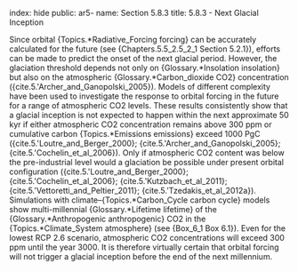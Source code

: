 index: hide
public: ar5-
name: Section 5.8.3
title: 5.8.3 - Next Glacial Inception

Since orbital {Topics.*Radiative_Forcing forcing} can be accurately calculated for the future (see {Chapters.5.5_2.5_2_1 Section 5.2.1}), efforts can be made to predict the onset of the next glacial period. However, the glaciation threshold depends not only on {Glossary.*Insolation insolation} but also on the atmospheric {Glossary.*Carbon_dioxide CO2} concentration ({cite.5.'Archer_and_Ganopolski_2005}). Models of different complexity have been used to investigate the response to orbital forcing in the future for a range of atmospheric CO2 levels. These results consistently show that a glacial inception is not expected to happen within the next approximate 50 kyr if either atmospheric CO2 concentration remains above 300 ppm or cumulative carbon {Topics.*Emissions emissions} exceed 1000 PgC ({cite.5.'Loutre_and_Berger_2000}; {cite.5.'Archer_and_Ganopolski_2005}; {cite.5.'Cochelin_et_al_2006}). Only if atmospheric CO2 content was below the pre-industrial level would a glaciation be possible under present orbital configuration ({cite.5.'Loutre_and_Berger_2000}; {cite.5.'Cochelin_et_al_2006}; {cite.5.'Kutzbach_et_al_2011}; {cite.5.'Vettoretti_and_Peltier_2011}; {cite.5.'Tzedakis_et_al_2012a}). Simulations with climate–{Topics.*Carbon_Cycle carbon cycle} models show multi-millennial {Glossary.*Lifetime lifetime} of the {Glossary.*Anthropogenic anthropogenic} CO2 in the {Topics.*Climate_System atmosphere} (see {Box_6_1 Box 6.1}). Even for the lowest RCP 2.6 scenario, atmospheric CO2 concentrations will exceed 300 ppm until the year 3000. It is therefore virtually certain that orbital forcing will not trigger a glacial inception before the end of the next millennium.
